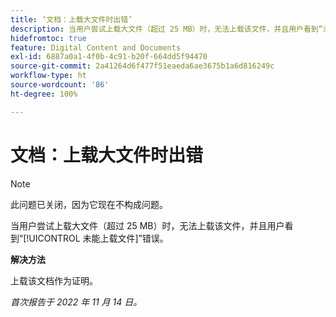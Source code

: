 ```yaml
---
title: ‘文档：上载大文件时出错’
description: 当用户尝试上载大文件（超过 25 MB）时，无法上载该文件，并且用户看到“未能上载文件”错误。
hidefromtoc: true
feature: Digital Content and Documents
exl-id: 6887a0a1-4f0b-4c91-b20f-664dd5f94470
source-git-commit: 2a41264d6f477f51eaeda6ae3675b1a6d816249c
workflow-type: ht
source-wordcount: '86'
ht-degree: 100%

---
```


# 文档：上载大文件时出错

<!--This article is on WF and WFP TOCs-->

>[!NOTE]
>
>此问题已关闭，因为它现在不构成问题。

当用户尝试上载大文件（超过 25 MB）时，无法上载该文件，并且用户看到“[!UICONTROL 未能上载文件]”错误。

**解决方法**

上载该文档作为证明。

_首次报告于 2022 年 11 月 14 日。_
